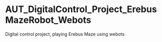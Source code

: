 # AUT_DigitalControl_Project_ErebusMazeRobot_Webots
Digital control project, playing Erebus Maze using webots
